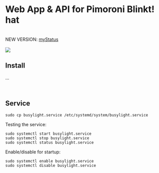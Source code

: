# Web App & API for Pimoroni Blinkt! hat
<br>
NEW VERSION:  <a href="https://github.com/reeebot/myStatus">myStatus</a>

<br>
<br>
<img src="https://i.imgur.com/4mNwUn5.png">

## Install
...

<br>

## Service

```
sudo cp busylight.service /etc/systemd/system/busylight.service
```

Testing the service:

```
sudo systemctl start busylight.service
sudo systemctl stop busylight.service
sudo systemctl status busylight.service
```

Enable/disable for startup:

```
sudo systemctl enable busylight.service
sudo systemctl disable busylight.service
```
